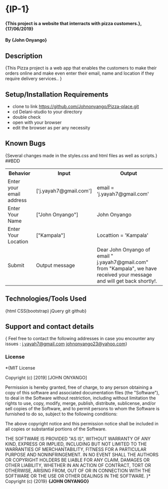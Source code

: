 # {IP-1}
#### {This project is a website that interracts with pizza customers.}, {17/06/2019}
#### By **{John Onyango}**
## Description
{This Pizza project is a web app that enables the customers to make their orders online and make even enter their email, name and location if they require delivery services.. }
## Setup/Installation Requirements
* clone to link  https://github.com/Johnonyango/Pizza-place.git 
* cd Delani-studio to your directory
* double check
* open with your browser
* edit the browser as per any necessity
## Known Bugs
{Several changes made in the styles.css and html files as well as scripts.}
##BDD
<table>
   <tr>
     <th>Behavior</th>
     <th>Input</th>
     <th>Output</th>   
   </tr>
   <tr>
       <td>Enter your email address</td>
       <td>['j.yayah7@gmail.com']</td>
       <td>email = 'j.yayah7@gmail.com'</td>
   </tr>
   <tr>
       <td>Enter Your Name</td>
       <td>["John Onyango"]</td>
       <td>John Onyango</td>
   </tr>
   <tr>
       <td>Enter Your Location</td>
       <td>["Kampala"]</td>
       <td>Locattion = 'Kampala'</td>
   </tr>
   <tr>
       <td>Submit</td>
       <td>Output message</td>
       <td>Dear John Onyango of email " j.yayah7@gmail.com" from "Kampala", we have received your message and will get back shortly!.</td>
   </tr>

</table>

## Technologies/Tools Used
{html
CSS(bootstrap)
jQuery
git
github}
## Support and contact details
{ Feel free to contact the following addresses in case you encounter any issues :
j.yayah7@gmail.com
johnonyango23@yahoo.com}
### License
*{MIT License

Copyright (c) [2019] [JOHN ONYANGO]

Permission is hereby granted, free of charge, to any person obtaining a copy
of this software and associated documentation files (the "Software"), to deal
in the Software without restriction, including without limitation the rights
to use, copy, modify, merge, publish, distribute, sublicense, and/or sell
copies of the Software, and to permit persons to whom the Software is
furnished to do so, subject to the following conditions:

The above copyright notice and this permission notice shall be included in all
copies or substantial portions of the Software.

THE SOFTWARE IS PROVIDED "AS IS", WITHOUT WARRANTY OF ANY KIND, EXPRESS OR
IMPLIED, INCLUDING BUT NOT LIMITED TO THE WARRANTIES OF MERCHANTABILITY,
FITNESS FOR A PARTICULAR PURPOSE AND NONINFRINGEMENT. IN NO EVENT SHALL THE
AUTHORS OR COPYRIGHT HOLDERS BE LIABLE FOR ANY CLAIM, DAMAGES OR OTHER
LIABILITY, WHETHER IN AN ACTION OF CONTRACT, TORT OR OTHERWISE, ARISING FROM,
OUT OF OR IN CONNECTION WITH THE SOFTWARE OR THE USE OR OTHER DEALINGS IN THE
SOFTWARE.
}*
Copyright (c) {2019} **{JOHN ONYANGO}**
